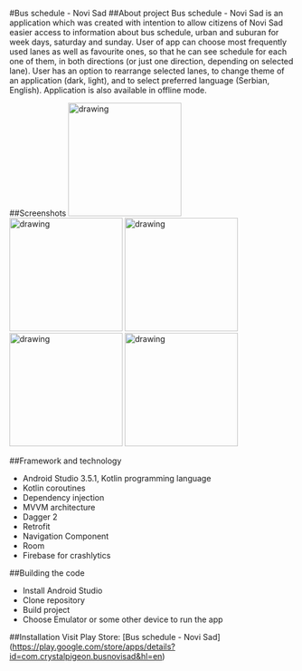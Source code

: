 #Bus schedule - Novi Sad
##About project
Bus schedule - Novi Sad is an application which was created with intention to allow citizens of Novi Sad easier access to information about bus schedule, urban and suburan for week days, saturday and sunday. User of app can choose most frequently used lanes as well as favourite ones, so that he can see schedule for each one of them, in both directions (or just one direction, depending on selected lane). User has an option to rearrange selected lanes, to change theme of an application (dark, light), and to select preferred language (Serbian, English). Application is also available in offline mode.

##Screenshots
<img src="https://user-images.githubusercontent.com/46962818/76563520-dc815180-64a7-11ea-90df-a88af9267466.png" alt="drawing" width="200"/>
<img src="https://user-images.githubusercontent.com/46962818/76563597-05a1e200-64a8-11ea-83b8-05f0f43d4a4c.png" alt="drawing" width="200"/>
<img src="https://user-images.githubusercontent.com/46962818/76563639-16eaee80-64a8-11ea-8724-0be527f0ab58.png" alt="drawing" width="200"/>
<img src="https://user-images.githubusercontent.com/46962818/76563676-25390a80-64a8-11ea-8f33-d28a3523bac3.png" alt="drawing" width="200"/>
<img src="https://user-images.githubusercontent.com/46962818/76563687-308c3600-64a8-11ea-948b-e9cf380eedef.png" alt="drawing" width="200"/>


##Framework and technology
* Android Studio 3.5.1, Kotlin programming language
* Kotlin coroutines
* Dependency injection
* MVVM architecture
* Dagger 2
* Retrofit
* Navigation Component
* Room
* Firebase for crashlytics

##Building the code
* Install Android Studio
* Clone repository 
* Build project
* Choose Emulator or some other device to run the app

##Installation
Visit Play Store: [Bus schedule - Novi Sad] (https://play.google.com/store/apps/details?id=com.crystalpigeon.busnovisad&hl=en)
